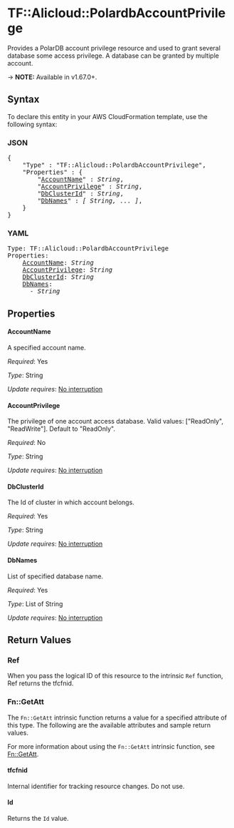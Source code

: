 # TF::Alicloud::PolardbAccountPrivilege

Provides a PolarDB account privilege resource and used to grant several database some access privilege. A database can be granted by multiple account.

-> **NOTE:** Available in v1.67.0+.

## Syntax

To declare this entity in your AWS CloudFormation template, use the following syntax:

### JSON

<pre>
{
    "Type" : "TF::Alicloud::PolardbAccountPrivilege",
    "Properties" : {
        "<a href="#accountname" title="AccountName">AccountName</a>" : <i>String</i>,
        "<a href="#accountprivilege" title="AccountPrivilege">AccountPrivilege</a>" : <i>String</i>,
        "<a href="#dbclusterid" title="DbClusterId">DbClusterId</a>" : <i>String</i>,
        "<a href="#dbnames" title="DbNames">DbNames</a>" : <i>[ String, ... ]</i>,
    }
}
</pre>

### YAML

<pre>
Type: TF::Alicloud::PolardbAccountPrivilege
Properties:
    <a href="#accountname" title="AccountName">AccountName</a>: <i>String</i>
    <a href="#accountprivilege" title="AccountPrivilege">AccountPrivilege</a>: <i>String</i>
    <a href="#dbclusterid" title="DbClusterId">DbClusterId</a>: <i>String</i>
    <a href="#dbnames" title="DbNames">DbNames</a>: <i>
      - String</i>
</pre>

## Properties

#### AccountName

A specified account name.

_Required_: Yes

_Type_: String

_Update requires_: [No interruption](https://docs.aws.amazon.com/AWSCloudFormation/latest/UserGuide/using-cfn-updating-stacks-update-behaviors.html#update-no-interrupt)

#### AccountPrivilege

The privilege of one account access database. Valid values: ["ReadOnly", "ReadWrite"]. Default to "ReadOnly".

_Required_: No

_Type_: String

_Update requires_: [No interruption](https://docs.aws.amazon.com/AWSCloudFormation/latest/UserGuide/using-cfn-updating-stacks-update-behaviors.html#update-no-interrupt)

#### DbClusterId

The Id of cluster in which account belongs.

_Required_: Yes

_Type_: String

_Update requires_: [No interruption](https://docs.aws.amazon.com/AWSCloudFormation/latest/UserGuide/using-cfn-updating-stacks-update-behaviors.html#update-no-interrupt)

#### DbNames

List of specified database name.

_Required_: Yes

_Type_: List of String

_Update requires_: [No interruption](https://docs.aws.amazon.com/AWSCloudFormation/latest/UserGuide/using-cfn-updating-stacks-update-behaviors.html#update-no-interrupt)

## Return Values

### Ref

When you pass the logical ID of this resource to the intrinsic `Ref` function, Ref returns the tfcfnid.

### Fn::GetAtt

The `Fn::GetAtt` intrinsic function returns a value for a specified attribute of this type. The following are the available attributes and sample return values.

For more information about using the `Fn::GetAtt` intrinsic function, see [Fn::GetAtt](https://docs.aws.amazon.com/AWSCloudFormation/latest/UserGuide/intrinsic-function-reference-getatt.html).

#### tfcfnid

Internal identifier for tracking resource changes. Do not use.

#### Id

Returns the <code>Id</code> value.

